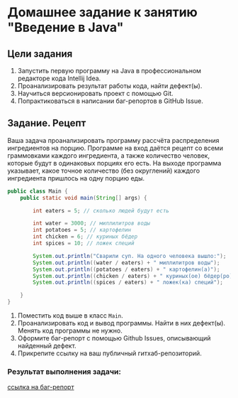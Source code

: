 # Домашнее задание к занятию "Введение в Java"
## Цели задания

1. Запустить первую программу на Java в профессиональном редакторе кода Intellij Idea.
2. Проанализировать результат работы кода, найти дефект(ы).
3. Научиться версионировать проект с помощью Git.
4. Попрактиковаться в написании баг-репортов в GitHub Issue.

## Задание. Рецепт  

Ваша задача  проанализировать программу рассчёта распределения ингредиентов на порцию. Программе на вход даётся рецепт со всеми граммовками каждого ингредиента, а также количество человек, которые будут в одинаковых порциях его есть. На выходе программа указывает, какое точное количество (без округлений) каждого ингредиента пришлось на одну порцию еды.  


```java
public class Main {
    public static void main(String[] args) {

        int eaters = 5; // сколько людей будут есть

        int water = 3000; // миллилитров воды
        int potatoes = 5; // картофелин
        int chicken = 6; // куриных бёдер
        int spices = 10; // ложек специй

        System.out.println("Сварили суп. На одного человека вышло:");
        System.out.println((water / eaters) + " миллилитров воды");
        System.out.println((potatoes / eaters) + " картофелин(а)");
        System.out.println((chicken / eaters) + " куриных(ое) бёдер(ро)");
        System.out.println((spices / eaters) + " ложек(ка) специй");

    }
}
```

1. Поместить код выше в класс `Main`.
1. Проанализировать код и вывод программы. Найти в них дефект(ы). Менять код программы не нужно.
1. Оформите баг-репорт с помощью Github Issues, описывающий найденный дефект.
1. Прикрепите ссылку на ваш публичный гитхаб-репозиторий.

### Результат выполнения задачи:
[ссылка на баг-репорт](https://github.com/realzyryan/first_project/issues)
